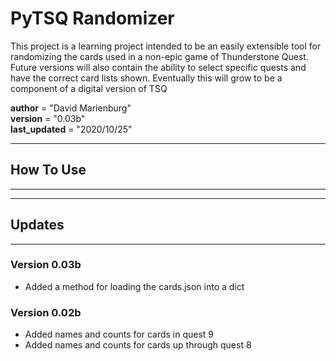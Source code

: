 # PyTSQ Randomizer

This project is a learning project intended to be an easily extensible tool for
randomizing the cards used in a non-epic game of Thunderstone Quest.  Future
versions will also contain the ability to select specific quests and have the 
correct card lists shown.  Eventually this will grow to be a component of a 
digital version of TSQ

__author__ = "David Marienburg"  
__version__ = "0.03b"  
__last_updated__ = "2020/10/25"

***

## How To Use

***

***

## Updates

***

### Version 0.03b

* Added a method for loading the cards.json into a dict

### Version 0.02b

* Added names and counts for cards in quest 9
* Added names and counts for cards up through quest 8
